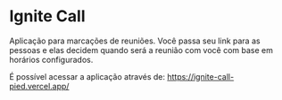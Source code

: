 # Ignite Call
Aplicação para marcações de reuniões. 
Você passa seu link para as pessoas e elas decidem quando será a reunião com você com base em horários configurados.

É possível acessar a aplicação através de: https://ignite-call-pied.vercel.app/
